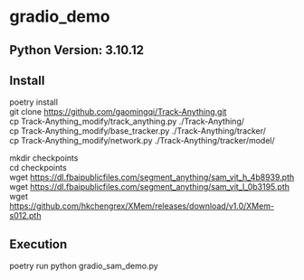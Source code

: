 # gradio_demo

## Python Version: 3.10.12

## Install
poetry install  
git clone https://github.com/gaomingqi/Track-Anything.git  
cp Track-Anything_modify/track_anything.py ./Track-Anything/  
cp Track-Anything_modify/base_tracker.py ./Track-Anything/tracker/  
cp Track-Anything_modify/network.py ./Track-Anything/tracker/model/  

mkdir checkpoints  
cd checkpoints  
wget https://dl.fbaipublicfiles.com/segment_anything/sam_vit_h_4b8939.pth  
wget https://dl.fbaipublicfiles.com/segment_anything/sam_vit_l_0b3195.pth  
wget https://github.com/hkchengrex/XMem/releases/download/v1.0/XMem-s012.pth  

## Execution
poetry run python gradio_sam_demo.py
